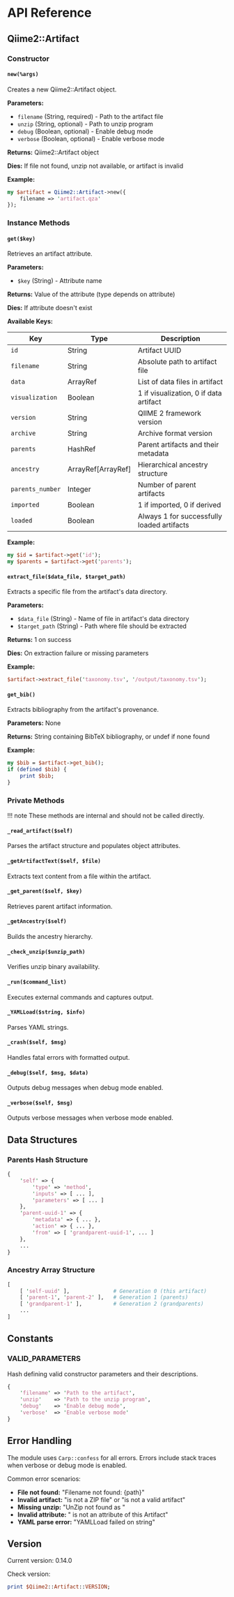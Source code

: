 # API Reference

## Qiime2::Artifact

### Constructor

#### `new(%args)`

Creates a new Qiime2::Artifact object.

**Parameters:**

- `filename` (String, required) - Path to the artifact file
- `unzip` (String, optional) - Path to unzip program
- `debug` (Boolean, optional) - Enable debug mode
- `verbose` (Boolean, optional) - Enable verbose mode

**Returns:** Qiime2::Artifact object

**Dies:** If file not found, unzip not available, or artifact is invalid

**Example:**

```perl
my $artifact = Qiime2::Artifact->new({
    filename => 'artifact.qza'
});
```

### Instance Methods

#### `get($key)`

Retrieves an artifact attribute.

**Parameters:**

- `$key` (String) - Attribute name

**Returns:** Value of the attribute (type depends on attribute)

**Dies:** If attribute doesn't exist

**Available Keys:**

| Key | Type | Description |
|-----|------|-------------|
| `id` | String | Artifact UUID |
| `filename` | String | Absolute path to artifact file |
| `data` | ArrayRef | List of data files in artifact |
| `visualization` | Boolean | 1 if visualization, 0 if data artifact |
| `version` | String | QIIME 2 framework version |
| `archive` | String | Archive format version |
| `parents` | HashRef | Parent artifacts and their metadata |
| `ancestry` | ArrayRef[ArrayRef] | Hierarchical ancestry structure |
| `parents_number` | Integer | Number of parent artifacts |
| `imported` | Boolean | 1 if imported, 0 if derived |
| `loaded` | Boolean | Always 1 for successfully loaded artifacts |

**Example:**

```perl
my $id = $artifact->get('id');
my $parents = $artifact->get('parents');
```

#### `extract_file($data_file, $target_path)`

Extracts a specific file from the artifact's data directory.

**Parameters:**

- `$data_file` (String) - Name of file in artifact's data directory
- `$target_path` (String) - Path where file should be extracted

**Returns:** 1 on success

**Dies:** On extraction failure or missing parameters

**Example:**

```perl
$artifact->extract_file('taxonomy.tsv', '/output/taxonomy.tsv');
```

#### `get_bib()`

Extracts bibliography from the artifact's provenance.

**Parameters:** None

**Returns:** String containing BibTeX bibliography, or undef if none found

**Example:**

```perl
my $bib = $artifact->get_bib();
if (defined $bib) {
    print $bib;
}
```

### Private Methods

!!! note
    These methods are internal and should not be called directly.

#### `_read_artifact($self)`

Parses the artifact structure and populates object attributes.

#### `_getArtifactText($self, $file)`

Extracts text content from a file within the artifact.

#### `_get_parent($self, $key)`

Retrieves parent artifact information.

#### `_getAncestry($self)`

Builds the ancestry hierarchy.

#### `_check_unzip($unzip_path)`

Verifies unzip binary availability.

#### `_run($command_list)`

Executes external commands and captures output.

#### `_YAMLLoad($string, $info)`

Parses YAML strings.

#### `_crash($self, $msg)`

Handles fatal errors with formatted output.

#### `_debug($self, $msg, $data)`

Outputs debug messages when debug mode enabled.

#### `_verbose($self, $msg)`

Outputs verbose messages when verbose mode enabled.

## Data Structures

### Parents Hash Structure

```perl
{
    'self' => {
        'type' => 'method',
        'inputs' => [ ... ],
        'parameters' => [ ... ]
    },
    'parent-uuid-1' => {
        'metadata' => { ... },
        'action' => { ... },
        'from' => [ 'grandparent-uuid-1', ... ]
    },
    ...
}
```

### Ancestry Array Structure

```perl
[
    [ 'self-uuid' ],              # Generation 0 (this artifact)
    [ 'parent-1', 'parent-2' ],   # Generation 1 (parents)
    [ 'grandparent-1' ],          # Generation 2 (grandparents)
    ...
]
```

## Constants

### VALID_PARAMETERS

Hash defining valid constructor parameters and their descriptions.

```perl
{
    'filename' => 'Path to the artifact',
    'unzip'    => 'Path to the unzip program',
    'debug'    => 'Enable debug mode',
    'verbose'  => 'Enable verbose mode'
}
```

## Error Handling

The module uses `Carp::confess` for all errors. Errors include stack traces when verbose or debug mode is enabled.

Common error scenarios:

- **File not found:** "Filename not found: {path}"
- **Invalid artifact:** "is not a ZIP file" or "is not a valid artifact"
- **Missing unzip:** "UnZip not found as <path>"
- **Invalid attribute:** "<key> is not an attribute of this Artifact"
- **YAML parse error:** "YAMLLoad failed on string"

## Version

Current version: 0.14.0

Check version:

```perl
print $Qiime2::Artifact::VERSION;
```
